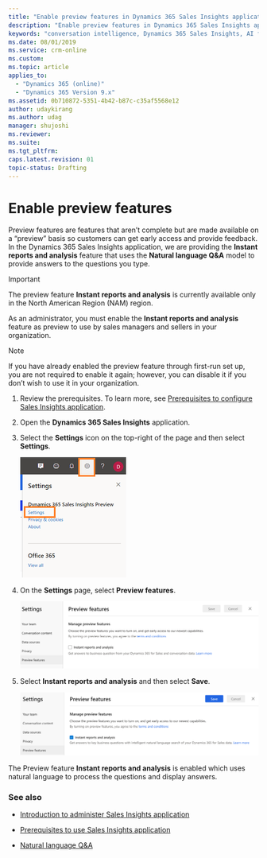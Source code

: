 ```yaml
---
title: "Enable preview features in Dynamics 365 Sales Insights application | MicrosoftDocs"
description: "Enable preview features in Dynamics 365 Sales Insights application"
keywords: "conversation intelligence, Dynamics 365 Sales Insights, AI for sales, Sales AI, Sales Insights"
ms.date: 08/01/2019
ms.service: crm-online
ms.custom: 
ms.topic: article
applies_to:
  - "Dynamics 365 (online)"
  - "Dynamics 365 Version 9.x"
ms.assetid: 0b710872-5351-4b42-b87c-c35af5568e12
author: udaykirang
ms.author: udag
manager: shujoshi
ms.reviewer: 
ms.suite: 
ms.tgt_pltfrm: 
caps.latest.revision: 01
topic-status: Drafting
---
```


# Enable preview features

Preview features are features that aren’t complete but are made available on a “preview” basis so customers can get early access and provide feedback. In the Dynamics 365 Sales Insights application, we are providing the **Instant reports and analysis** feature that uses the **Natural language Q&A** model to provide answers to the questions you type. 

> [!IMPORTANT]
> The preview feature **Instant reports and analysis** is currently available only in the North American Region (NAM) region.

As an administrator, you must enable the **Instant reports and analysis** feature as preview to use by sales managers and sellers in your organization. 

> [!NOTE]
> If you have already enabled the preview feature through first-run set up, you are not required to enable it again; however, you can disable it if you don’t wish to use it in your organization.

1.	Review the prerequisites. To learn more, see [Prerequisites to configure Sales Insights application](prereq-sales-insights-app.md).

2.	Open the **Dynamics 365 Sales Insights** application. 

3.	Select the **Settings** icon on the top-right of the page and then select **Settings**.

    ![Select settings option](media/si-app-admin-select-settings.png "Select settings option")
 
4.	On the **Settings** page, select **Preview features**.

    ![Select preview feature](media/si-app-admin-select-preview-feature.png "Select preview feature")

5.	Select **Instant reports and analysis** and then select **Save**.

    ![Preview feature enabled](media/si-app-admin-preview-feature-enabled.png "Preview feature enabled")

The Preview feature **Instant reports and analysis** is enabled which uses natural language to process the questions and display answers.

### See also

- [Introduction to administer Sales Insights application](intro-admin-guide-sales-insights-app.md)

- [Prerequisites to use Sales Insights application](prereq-sales-insights-app.md)

- [Natural language Q&A](business-qa.md)
